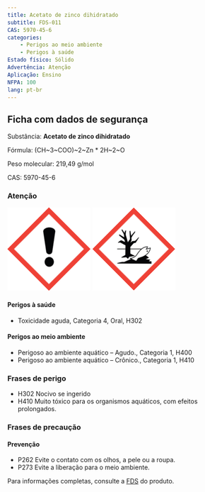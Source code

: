 ```yaml
---
title: Acetato de zinco dihidratado
subtitle: FDS-011
CAS: 5970-45-6 
categories: 
    - Perigos ao meio ambiente
    - Perigos à saúde
Estado físico: Sólido
Advertência: Atenção
Aplicação: Ensino
NFPA: 100
lang: pt-br
---
```


## Ficha com dados de segurança

Substância: **Acetato de zinco dihidratado**

Fórmula: (CH~3~COO)~2~Zn * 2H~2~O

Peso molecular: 219,49 g/mol

CAS: 5970-45-6

### Atenção

![Ponto de exclamação](pic/GHS07.png) ![Meio ambiente](pic/GHS09.png)

#### Perigos à saúde

- Toxicidade aguda, Categoria 4, Oral, H302

#### Perigos ao meio ambiente

- Perigoso ao ambiente aquático – Agudo., Categoria 1, H400
- Perigoso ao ambiente aquático – Crônico., Categoria 1, H410

### Frases de perigo

- H302 Nocivo se ingerido
- H410 Muito tóxico para os organismos aquáticos, com efeitos prolongados.

### Frases de precaução

#### Prevenção

- P262 Evite o contato com os olhos, a pele ou a roupa.
- P273 Evite a liberação para o meio ambiente.

Para informações completas, consulte a [FDS](https://drive.google.com/open?id=19ayatUMG0-4lh6KOjWI7HXuQw4s2-PRz) do produto.
